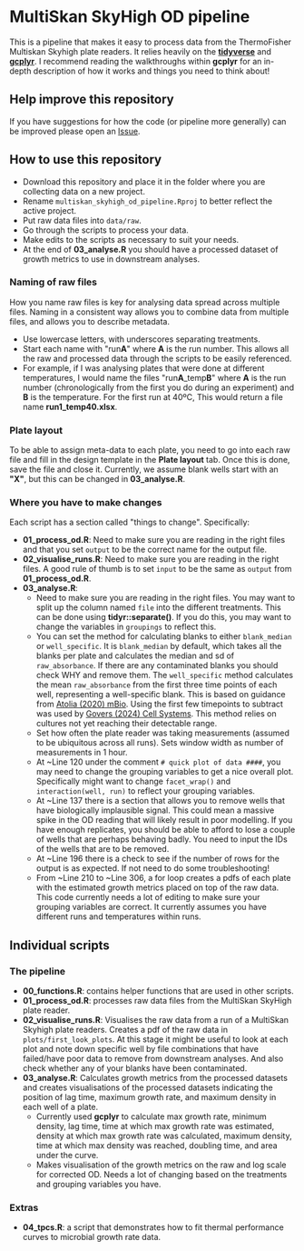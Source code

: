 
# MultiSkan SkyHigh OD pipeline

This is a pipeline that makes it easy to process data from the ThermoFisher Multiskan Skyhigh plate readers. It relies heavily on the [**tidyverse**](https://tidyverse.tidyverse.org/) and [**gcplyr**](https://mikeblazanin.github.io/gcplyr/). I recommend reading the walkthroughs within **gcplyr** for an in-depth description of how it works and things you need to think about!

## Help improve this repository

If you have suggestions for how the code (or pipeline more generally) can be improved please open an [Issue](https://github.com/padpadpadpad/multiskan_skyhigh_od_pipeline/issues).

## How to use this repository

- Download this repository and place it in the folder where you are collecting data on a new project.
- Rename `multiskan_skyhigh_od_pipeline.Rproj` to better reflect the active project.
- Put raw data files into `data/raw`.
- Go through the scripts to process your data.
- Make edits to the scripts as necessary to suit your needs.
- At the end of **03_analyse.R** you should have a processed dataset of growth metrics to use in downstream analyses.

### Naming of raw files

How you name raw files is key for analysing data spread across multiple files. Naming in a consistent way allows you to combine data from multiple files, and allows you to describe metadata.

- Use lowercase letters, with underscores separating treatments.
- Start each name with "run**A**" where **A** is the run number. This allows all the raw and processed data through the scripts to be easily referenced.
- For example, if I was analysing plates that were done at different temperatures, I would name the files "run**A**_temp**B**" where **A** is the run number (chronologically from the first you do during an experiment) and **B** is the temperature. For the first run at 40ºC, This would return a file name **run1_temp40.xlsx**.

### Plate layout

To be able to assign meta-data to each plate, you need to go into each raw file and fill in the design template in the **Plate layout** tab. Once this is done, save the file and close it. Currently, we assume blank wells start with an **"X"**, but this can be changed in **03_analyse.R**.

### Where you have to make changes

Each script has a section called "things to change". Specifically:

- **01_process_od.R**: Need to make sure you are reading in the right files and that you set `output` to be the correct name for the output file. 
- **02_visualise_runs.R**: Need to make sure you are reading in the right files. A good rule of thumb is to set `input` to be the same as `output` from **01_process_od.R**.
- **03_analyse.R**: 
    - Need to make sure you are reading in the right files. You may want to split up the column named `file` into the different treatments. This can be done using **tidyr::separate()**. If you do this, you may want to change the variables in `groupings` to reflect this.
    - You can set the method for calculating blanks to either `blank_median` or `well_specific`. It is `blank_median` by default, which takes all the blanks per plate and calculates the median and sd of `raw_absorbance`. If there are any contaminated blanks you should check WHY and remove them. The `well_specific` method calculates the mean `raw_absorbance` from the first three time points of each well, representing a well-specific blank. This is based on guidance from [Atolia (2020) mBio](https://journals.asm.org/doi/10.1128/mbio.01378-20). Using the first few timepoints to subtract was used by [Govers (2024) Cell Systems](https://www.cell.com/cell-systems/fulltext/S2405-4712(23)00331-9). This method relies on cultures not yet reaching their detectable range.
    - Set how often the plate reader was taking measurements (assumed to be ubiquitous across all runs). Sets window width as number of measurements in 1 hour.
    - At ~Line 120 under the comment `# quick plot of data ####`, you may need to change the grouping variables to get a nice overall plot. Specifically might want to change `facet_wrap()` and `interaction(well, run)` to reflect your grouping variables.
    - At ~Line 137 there is a section that allows you to remove wells that have biologically implausible signal. This could mean a massive spike in the OD reading that will likely result in poor modelling. If you have enough replicates, you should be able to afford to lose a couple of wells that are perhaps behaving badly. You need to input the IDs of the wells that are to be removed.
    - At ~Line 196 there is a check to see if the number of rows for the output is as expected. If not need to do some troubleshooting!
    - From ~Line 210 to ~Line 306, a for loop creates a pdfs of each plate with the estimated growth metrics placed on top of the raw data. This code currently needs a lot of editing to make sure your grouping variables are correct. It currently assumes you have different runs and temperatures within runs.

## Individual scripts

### The pipeline

- **00_functions.R**: contains helper functions that are used in other scripts.
- **01_process_od.R**: processes raw data files from the MultiSkan SkyHigh plate reader. 
- **02_visualise_runs.R**: Visualises the raw data from a run of a MultiSkan Skyhigh plate readers. Creates a pdf of the raw data in `plots/first_look_plots`. At this stage it might be useful to look at each plot and note down specific well by file combinations that have failed/have poor data to remove from downstream analyses. And also check whether any of your blanks have been contaminated.
- **03_analyse.R**: Calculates growth metrics from the processed datasets and creates visualisations of the processed datasets indicating the position of lag time, maximum growth rate, and maximum density in each well of a plate.
    - Currently used **gcplyr** to calculate max growth rate, minimum density, lag time, time at which max growth rate was estimated, density at which max growth rate was calculated, maximum density, time at which max density was reached, doubling time, and area under the curve.
    - Makes visualisation of the growth metrics on the raw and log scale for corrected OD. Needs a lot of changing based on the treatments and grouping variables you have.
    
### Extras

- **04_tpcs.R**: a script that demonstrates how to fit thermal performance curves to microbial growth rate data.
